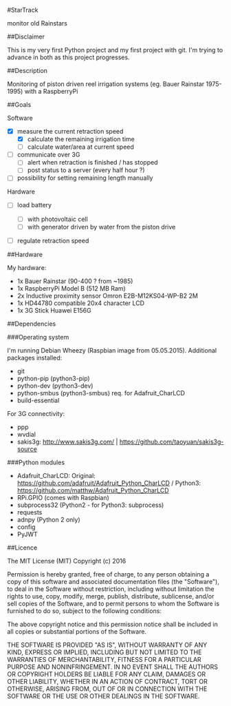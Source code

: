 #StarTrack

monitor old Rainstars


##Disclaimer

This is my very first Python project and my first project with git.
I'm trying to advance in both as this project progresses.


##Description

Monitoring of piston driven reel irrigation systems (eg. Bauer Rainstar 1975-1995) with a RaspberryPi


##Goals

Software

- [x] measure the current retraction speed
  - [x] calculate the remaining irrigation time
  - [ ] calculate water/area at current speed
- [ ] communicate over 3G
  - [ ] alert when retraction is finished / has stopped
  - [ ] post status to a server (every half hour ?)
- [ ] possibility for setting remaining length manually

Hardware

- [ ] load battery
  - [ ] with photovoltaic cell
  - [ ] with generator driven by water from the piston drive
- [ ] regulate retraction speed


##Hardware

My hardware:

- 1x Bauer Rainstar (90-400 ? from ~1985)
- 1x RaspberryPi Model B (512 MB Ram)
- 2x Inductive proximity sensor Omron E2B-M12KS04-WP-B2 2M
- 1x HD44780 compatible 20x4 character LCD
- 1x 3G Stick Huawei E156G


##Dependencies

###Operating system

I'm running Debian Wheezy (Raspbian image from 05.05.2015). Additional packages installed:

- git
- python-pip (python3-pip)
- python-dev (python3-dev)
- python-smbus (python3-smbus) req. for Adafruit_CharLCD
- build-essential

For 3G connectivity:

- ppp
- wvdial
- sakis3g: http://www.sakis3g.com/ | https://github.com/taoyuan/sakis3g-source


###Python modules

- Adafruit_CharLCD: Original: https://github.com/adafruit/Adafruit_Python_CharLCD / Python3: https://github.com/matthw/Adafruit_Python_CharLCD
- RPi.GPIO (comes with Raspbian)
- subprocess32 (Python2 - for Python3: subprocess)
- requests
- adnpy (Python 2 only)
- config
- PyJWT


##Licence

The MIT License (MIT)
Copyright (c) 2016

Permission is hereby granted, free of charge, to any person obtaining a copy of this software and associated documentation files (the "Software"), to deal in the Software without restriction, including without limitation the rights to use, copy, modify, merge, publish, distribute, sublicense, and/or sell copies of the Software, and to permit persons to whom the Software is furnished to do so, subject to the following conditions:

The above copyright notice and this permission notice shall be included in all copies or substantial portions of the Software.

THE SOFTWARE IS PROVIDED "AS IS", WITHOUT WARRANTY OF ANY KIND, EXPRESS OR IMPLIED, INCLUDING BUT NOT LIMITED TO THE WARRANTIES OF MERCHANTABILITY, FITNESS FOR A PARTICULAR PURPOSE AND NONINFRINGEMENT. IN NO EVENT SHALL THE AUTHORS OR COPYRIGHT HOLDERS BE LIABLE FOR ANY CLAIM, DAMAGES OR OTHER LIABILITY, WHETHER IN AN ACTION OF CONTRACT, TORT OR OTHERWISE, ARISING FROM, OUT OF OR IN CONNECTION WITH THE SOFTWARE OR THE USE OR OTHER DEALINGS IN THE SOFTWARE.
